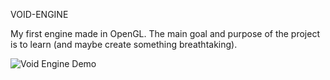 VOID-ENGINE

My first engine made in OpenGL. The main goal and purpose of the project is to learn (and maybe create something breathtaking).

![Void Engine Demo](https://i.pinimg.com/originals/c3/16/27/c3162775635d404d6462187ea4b5941f.gif)
